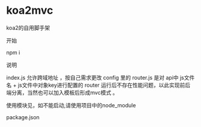 # koa2mvc
koa2的自用脚手架

开始

npm i 

说明

index.js 允许跨域地址 ，按自己需求更改
config 里的 router.js 是对 api中 js文件名 + js文件中对象key进行配置的 router 运行后不存在性能问题，以此实现前后端分离，当然也可以加入模板后形成mvc模式 。

使用模块见，如不能启动,请使用项目中的node_module

package.json
